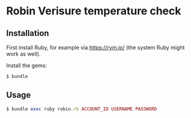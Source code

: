 # Robin Verisure temperature check

## Installation

First install Ruby, for example via https://rvm.io/ (the system Ruby
might work as well).

Install the gems:

```ruby
$ bundle
```

## Usage

```ruby
$ bundle exec ruby robin.rb ACCOUNT_ID USERNAME PASSWORD
```
